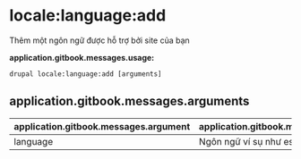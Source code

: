 # locale:language:add
Thêm một ngôn ngữ được hỗ trợ bởi site của bạn

**application.gitbook.messages.usage:**
```
drupal locale:language:add [arguments]
```

## application.gitbook.messages.arguments
application.gitbook.messages.argument | application.gitbook.messages.details
---------|-------------
language | Ngôn ngữ ví sụ như es hoặc Spanish
